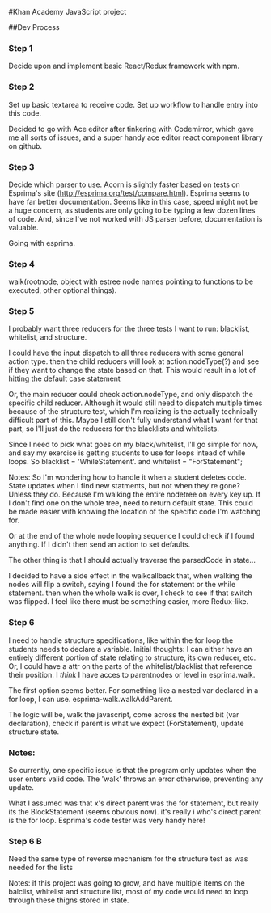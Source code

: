 #Khan Academy JavaScript project

##Dev Process

### Step 1
Decide upon and implement basic React/Redux framework with npm.

### Step 2
Set up basic textarea to receive code. Set up workflow to handle entry into this code.

Decided to go with Ace editor after tinkering with Codemirror, which gave me all sorts of issues, and a super handy ace editor react component library on github.

### Step 3
Decide which parser to use. Acorn is slightly faster based on tests on Esprima's site (http://esprima.org/test/compare.html). Esprima seems to have far better documentation. Seems like in this case, speed might not be a huge concern, as students are only going to be typing a few dozen lines of code. And, since I've not worked with JS parser before, documentation is valuable.

Going with esprima.

### Step 4
walk(rootnode, object with estree node names pointing to functions to be executed, other optional things). 

### Step 5 
I probably want three reducers for the three tests I want to run: blacklist, whitelist, and structure.

I could have the input dispatch to all three reducers with some general action type. then the child reducers will look at action.nodeType(?) and see if they want to change the state based on that. This would result in a lot of hitting the default case statement

Or, the main reducer could check action.nodeType, and only dispatch the specific child reducer. Although it would still need to dispatch multiple times because of the structure test, which I'm realizing is the actually technically difficult part of this. Maybe I still don't fully understand what I want for that part, so I'll just do the reducers for the blacklists and whitelists.

Since I need to pick what goes on my black/whitelist, I'll go simple for now, and say my exercise is getting students to use for loops intead of while loops. So blacklist = 'WhileStatement'. and whitelist = "ForStatement";

Notes: So I'm wondering how to handle it when a student deletes code. State updates when I find new statments, but not when they're gone? Unless they do. Because I'm walking the entire nodetree on every key up. If I don't find one on the whole tree, need to return default state. This could be made easier with knowing the location of the specific code I'm watching for.

Or at the end of the whole node looping sequence I could check if I found anything. If I didn't then send an action to set defaults.

The other thing is that I should actually traverse the parsedCode in state...

I decided to have a side effect in the walkcallback that, when walking the nodes will flip a switch, saying I found the for statement or the while statement. then when the whole walk is over, I check to see if that switch was flipped. I feel like there must be something easier, more Redux-like.


### Step 6
I need to handle structure specifications, like within the for loop the students needs to declare a variable. Initial thoughts: I can either have an entirely different portion of state relating to structure, its own reducer, etc. Or, I could have a attr on the parts of the whitelist/blacklist that reference their position. I *think* I have acces to parentnodes or level in esprima.walk.

The first option seems better. For something like a nested var declared in a for loop, I can use. esprima-walk.walkAddParent.

The logic will be, walk the javascript, come across the nested bit (var declaration), check if parent is what we expect (ForStatement), update structure state.


### Notes: 

So currently, one specific issue is that the program only updates when the user enters valid code. The 'walk' throws an error otherwise, preventing any update.

What I assumed was that x's direct parent was the for statement, but really its the BlockStatement (seems obvious now). it's really i who's direct parent is the for loop. Esprima's code tester was very handy here!


### Step 6 B

Need the same type of reverse mechanism for the structure test as was needed for the lists

Notes: if this project was going to grow, and have multiple items on the balclist, whitelist and structure list, most of my code would need to loop through these thigns stored in state.






